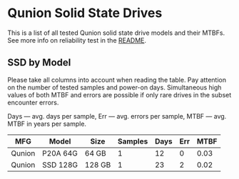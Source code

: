 Qunion Solid State Drives
=========================

This is a list of all tested Qunion solid state drive models and their MTBFs. See
more info on reliability test in the [README](https://github.com/bsdhw/SMART).

SSD by Model
------------

Please take all columns into account when reading the table. Pay attention on the
number of tested samples and power-on days. Simultaneous high values of both MTBF
and errors are possible if only rare drives in the subset encounter errors.

Days — avg. days per sample,
Err  — avg. errors per sample,
MTBF — avg. MTBF in years per sample.

| MFG       | Model              | Size   | Samples | Days  | Err   | MTBF |
|-----------|--------------------|--------|---------|-------|-------|------|
| Qunion    | P20A 64G           | 64 GB  | 1       | 12    | 0     | 0.03   |
| Qunion    | SSD 128G           | 128 GB | 1       | 23    | 2     | 0.02   |
